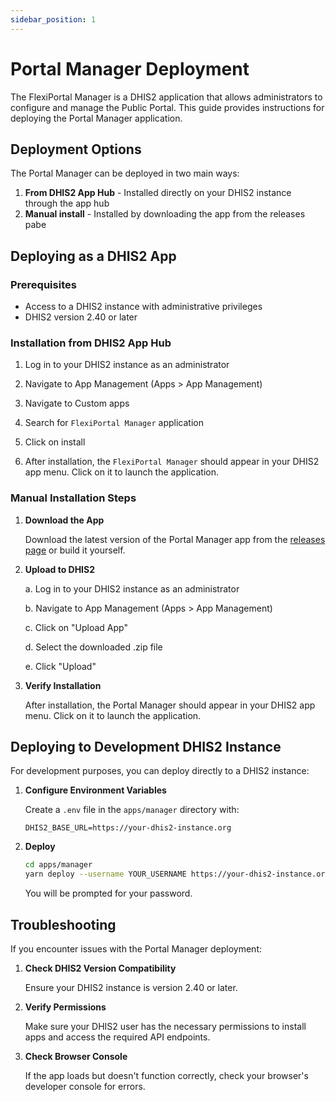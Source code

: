 ```yaml
---
sidebar_position: 1
---
```


# Portal Manager Deployment

The FlexiPortal Manager is a DHIS2 application that allows administrators to configure and manage the Public Portal. This guide provides instructions for deploying the Portal Manager application.

## Deployment Options

The Portal Manager can be deployed in two main ways:

1. **From DHIS2 App Hub** - Installed directly on your DHIS2 instance through the app hub
2. **Manual install** - Installed by downloading the app from the releases pabe

## Deploying as a DHIS2 App

### Prerequisites

- Access to a DHIS2 instance with administrative privileges
- DHIS2 version 2.40 or later

### Installation from DHIS2 App Hub

1. Log in to your DHIS2 instance as an administrator

2. Navigate to App Management (Apps > App Management)
3. Navigate to Custom apps
4. Search for `FlexiPortal Manager` application
5. Click on install
6. After installation, the `FlexiPortal Manager` should appear in your DHIS2 app menu. Click on it to launch the application.

### Manual Installation Steps

1. **Download the App**

   Download the latest version of the Portal Manager app from the [releases page](https://github.com/hisptz/dhis2-public-portal/releases) or build it yourself.

2. **Upload to DHIS2**

   a. Log in to your DHIS2 instance as an administrator

   b. Navigate to App Management (Apps > App Management)

   c. Click on "Upload App"

   d. Select the downloaded .zip file

   e. Click "Upload"

3. **Verify Installation**

   After installation, the Portal Manager should appear in your DHIS2 app menu. Click on it to launch the application.

## Deploying to Development DHIS2 Instance

For development purposes, you can deploy directly to a DHIS2 instance:

1. **Configure Environment Variables**

   Create a `.env` file in the `apps/manager` directory with:

   ```
   DHIS2_BASE_URL=https://your-dhis2-instance.org
   ```

2. **Deploy**

   ```bash
   cd apps/manager
   yarn deploy --username YOUR_USERNAME https://your-dhis2-instance.org
   ```

   You will be prompted for your password.

## Troubleshooting

If you encounter issues with the Portal Manager deployment:

1. **Check DHIS2 Version Compatibility**

   Ensure your DHIS2 instance is version 2.40 or later.

2. **Verify Permissions**

   Make sure your DHIS2 user has the necessary permissions to install apps and access the required API endpoints.

3. **Check Browser Console**

   If the app loads but doesn't function correctly, check your browser's developer console for errors.
